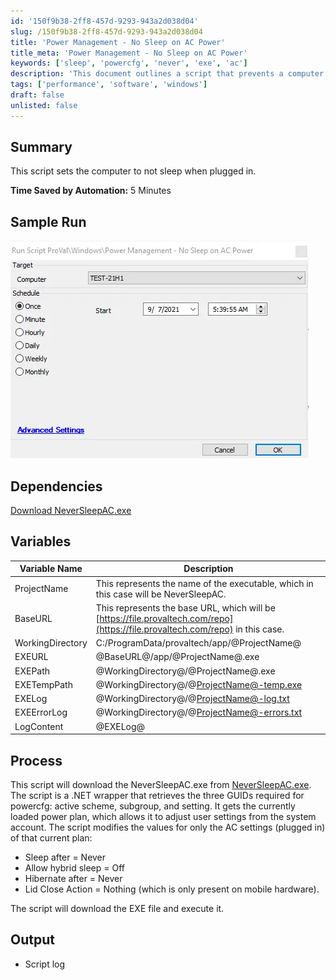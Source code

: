 ```yaml
---
id: '150f9b38-2ff8-457d-9293-943a2d038d04'
slug: /150f9b38-2ff8-457d-9293-943a2d038d04
title: 'Power Management - No Sleep on AC Power'
title_meta: 'Power Management - No Sleep on AC Power'
keywords: ['sleep', 'powercfg', 'never', 'exe', 'ac']
description: 'This document outlines a script that prevents a computer from sleeping while plugged in, detailing its dependencies, variables, and the process involved in executing the script. It includes a sample run and highlights the time saved by automation.'
tags: ['performance', 'software', 'windows']
draft: false
unlisted: false
---
```


## Summary

This script sets the computer to not sleep when plugged in.

**Time Saved by Automation:** 5 Minutes

## Sample Run

![Sample Run](../../../static/img/docs/150f9b38-2ff8-457d-9293-943a2d038d04/image_1.webp)

## Dependencies

[Download NeverSleepAC.exe](https://file.provaltech.com/repo/app/NeverSleepAC.exe)

## Variables

| **Variable Name** | **Description**                                                                                       |
|--------------------|-------------------------------------------------------------------------------------------------------|
| ProjectName        | This represents the name of the executable, which in this case will be NeverSleepAC.               |
| BaseURL            | This represents the base URL, which will be [https://file.provaltech.com/repo](https://file.provaltech.com/repo) in this case. |
| WorkingDirectory    | C:/ProgramData/provaltech/app/@ProjectName@                                                          |
| EXEURL             | @BaseURL@/app/@ProjectName@.exe                                                                       |
| EXEPath            | @WorkingDirectory@/@ProjectName@.exe                                                                   |
| EXETempPath        | @WorkingDirectory@/@ProjectName@-temp.exe                                                              |
| EXELog             | @WorkingDirectory@/@ProjectName@-log.txt                                                               |
| EXEErrorLog        | @WorkingDirectory@/@ProjectName@-errors.txt                                                            |
| LogContent         | @EXELog@                                                                                               |

## Process

This script will download the NeverSleepAC.exe from [NeverSleepAC.exe](https://file.provaltech.com/repo/app/NeverSleepAC.exe). The script is a .NET wrapper that retrieves the three GUIDs required for powercfg: active scheme, subgroup, and setting. It gets the currently loaded power plan, which allows it to adjust user settings from the system account. The script modifies the values for only the AC settings (plugged in) of that current plan:

- Sleep after = Never
- Allow hybrid sleep = Off
- Hibernate after = Never
- Lid Close Action = Nothing (which is only present on mobile hardware).

The script will download the EXE file and execute it.

## Output

- Script log
